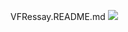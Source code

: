 VFRessay.README.md
[![](https://v3.juncture-digital.org/images/wb.svg)](https://v3.juncture-digital.org/wb)
